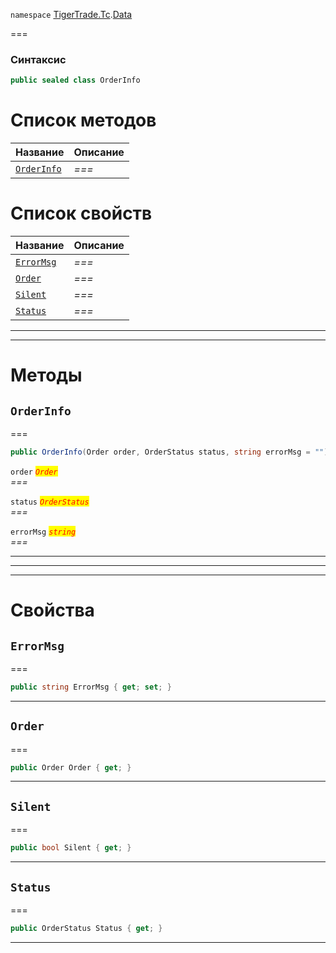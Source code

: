 
`namespace` [TigerTrade.Tc](../../TigerTrade.Tc.md).[Data](../../TigerTrade.Tc/Data.md)


===

### Синтаксис
```csharp
public sealed class OrderInfo
```


# Список методов
| Название | Описание |
| --- | --- |
| [`OrderInfo`](#method-orderinfo) | *===* |

# Список свойств
| Название | Описание |
| --- | --- |
| [`ErrorMsg`](#property-errormsg) | *===* |
| [`Order`](#property-order) | *===* |
| [`Silent`](#property-silent) | *===* |
| [`Status`](#property-status) | *===* |





***  
***  
# Методы

## `OrderInfo`<a href="method-orderinfo" id="method-orderinfo"></a>
===
```csharp
public OrderInfo(Order order, OrderStatus status, string errorMsg = "")
```

`order` <mark style="color:red;">*`Order`*</mark>  
 *===*  

`status` <mark style="color:red;">*`OrderStatus`*</mark>  
 *===*  

`errorMsg` <mark style="color:red;">*`string`*</mark>  
 *===*  


***  
***  
 ***  
# Свойства

## `ErrorMsg`<a href="property-errormsg" id="property-errormsg"></a>
===
```csharp
public string ErrorMsg { get; set; }
```  
***

## `Order`<a href="property-order" id="property-order"></a>
===
```csharp
public Order Order { get; }
```  
***

## `Silent`<a href="property-silent" id="property-silent"></a>
===
```csharp
public bool Silent { get; }
```  
***

## `Status`<a href="property-status" id="property-status"></a>
===
```csharp
public OrderStatus Status { get; }
```  
***

